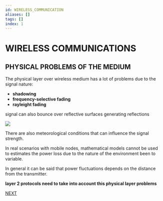 ```yaml
---
id: WIRELESS_COMMUNICATION
aliases: []
tags: []
index: 1
---
```


# WIRELESS COMMUNICATIONS

## PHYSICAL PROBLEMS OF THE MEDIUM

The physical layer over wireless medium has a lot of problems due to the signal nature:

- **shadowing**
- **frequency-selective fading**
- **rayleight fading**

signal can also bounce over reflective surfaces generating reflections

![](Pasted%20image%2020240604175345.png)

There are also meteorological conditions that can influence the signal strength.

In real scenarios with mobile nodes, mathematical models cannot be used to estimates the power loss due to the nature of the environment been to variable.

In general it can be said that power fluctuations depends on the distance from the transmitter.

**layer 2 protocols need to take into account this physical layer problems**

 [NEXT](MEDIUM_ACCESS_CONTROL.md)
